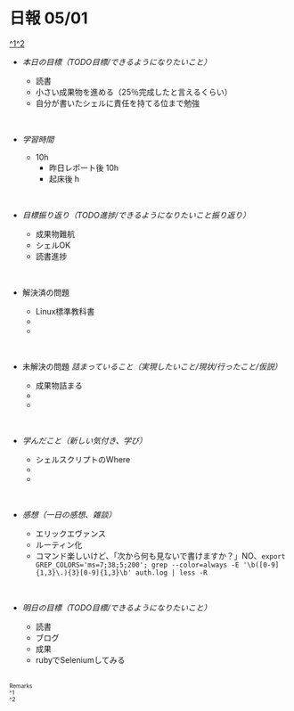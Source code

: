 # 日報 05/01
[^1](#remarks)[^2](#remarks)


- *本日の目標（TODO目標/できるようになりたいこと）*

  - 読書
  - 小さい成果物を進める（25％完成したと言えるくらい）
  - 自分が書いたシェルに責任を持てる位まで勉強
  



<br>


- *学習時間*

  - 10h 
    - 昨日レポート後 10h
    - 起床後 h


<br>


- *目標振り返り（TODO進捗/できるようになりたいこと振り返り）*

  - 成果物難航
  - シェルOK
  - 読書進捗


<br>


- 解決済の問題

  - Linux標準教科書
  - 
  - 


<br>


- 未解決の問題 *詰まっていること（実現したいこと/現状/行ったこと/仮説）*

  - 成果物詰まる
  - 
  - 


<br>


- *学んだこと（新しい気付き、学び）*

  - シェルスクリプトのWhere
  - 
  - 


<br>


- *感想（一日の感想、雑談）*

  - エリックエヴァンス
  - ルーティン化
  - コマンド楽しいけど、「次から何も見ないで書けますか？」NO、`export GREP_COLORS='ms=7;38;5;200'; grep --color=always -E '\b([0-9]{1,3}\.){3}[0-9]{1,3}\b' auth.log | less -R`


<br>


- *明日の目標（TODO目標/できるようになりたいこと）*

  - 読書
  - ブログ
  - 成果
  - rubyでSeleniumしてみる
  

<!-- end -->

<br>


<span id="remarks" style="font-size:x-small">
  Remarks<br>
  ^1 <br>
  ^2 <br>
</span>


<br>

